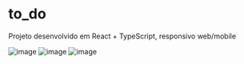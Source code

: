# to_do
Projeto desenvolvido em React + TypeScript, responsivo web/mobile

![image](https://github.com/professorjonathan/to_do/assets/115835116/c87751e2-4486-48ba-b32e-9406cb181aed)
![image](https://github.com/professorjonathan/to_do/assets/115835116/480e8e19-b9ed-4f3f-8033-846d9d02911d)
![image](https://github.com/professorjonathan/to_do/assets/115835116/c9922e87-5ddf-4a9f-af30-9f16e8db6498)


